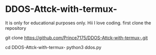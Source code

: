 # DDOS-Attck-with-termux-
It is only for educational purposes only. 
Hii
 I love coding.
first clone the repository


git clone https://github.com/Prince7175/DDOS-Attck-with-termux-.git



cd DDOS-Attck-with-termux-
python3 ddos.py
